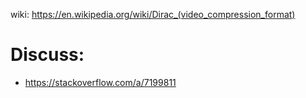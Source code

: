 wiki: https://en.wikipedia.org/wiki/Dirac_(video_compression_format)

# Discuss:
- https://stackoverflow.com/a/7199811
